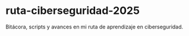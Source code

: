 # ruta-ciberseguridad-2025
Bitácora, scripts y avances en mi ruta de aprendizaje en ciberseguridad.

